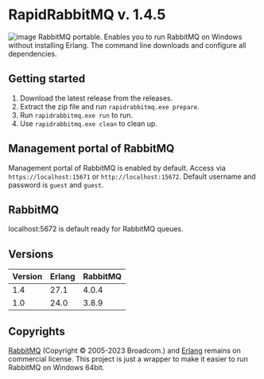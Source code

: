 # RapidRabbitMQ v. 1.4.5
![image](https://github.com/cloudfy/rapidrabbitmq/assets/31371919/b15b773b-1930-4c75-b67a-39ca97a83237)
RabbitMQ portable. Enables you to run RabbitMQ on Windows without installing Erlang. The command line downloads and configure all dependencies.

## Getting started
1. Download the latest release from the releases. 
2. Extract the zip file and run `rapidrabbitmq.exe prepare`.
3. Run `rapidrabbitmq.exe run` to run.
4. Use `rapidrabbitmq.exe clean` to clean up.

## Management portal of RabbitMQ
Management portal of RabbitMQ is enabled by default. Access via `https://localhost:15671` or `http://localhost:15672`. Default username and password is `guest` and `guest`.

## RabbitMQ
localhost:5672 is default ready for RabbitMQ queues.

## Versions
| Version | Erlang | RabbitMQ |
| --- | --- | --- |
| 1.4 | 27.1 | 4.0.4 |
| 1.0 | 24.0 | 3.8.9 |

## Copyrights
[RabbitMQ](https://rabbitmq.com/) (Copyright © 2005-2023 Broadcom.) and [Erlang](https://www.erlang.org/) remains on commercial license. This project is just a wrapper to make it easier to run RabbitMQ on Windows 64bit.
